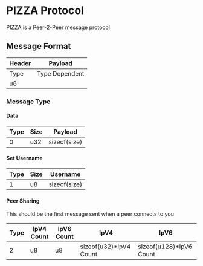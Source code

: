 # PIZZA Protocol

PIZZA is a Peer-2-Peer message protocol

## Message Format
| Header | Payload          |
|--------|------------------|
| Type   | Type Dependent   |
| u8     |                  |

### Message Type
#### Data
| Type   | Size | Payload       |
|--------|------|---------------|
| 0      | u32  | sizeof(size)  |

#### Set Username
| Type   | Size | Username      |
|--------|------|---------------|
| 1      | u8   | sizeof(size)  |

#### Peer Sharing
This should be the first message sent when a peer connects to you

| Type   | IpV4 Count   | IpV6 Count    | IpV4                      | IpV6                      |
|--------|--------------|---------------|---------------------------|---------------------------|
| 2      | u8           | u8            | sizeof(u32)*IpV4 Count    | sizeof(u128)*IpV6 Count   |
